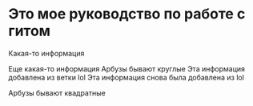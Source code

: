 # Это мое руководство по работе с гитом

Какая-то информация

Еще какая-то информация
Арбузы бывают круглые
Эта информация добавлена из ветки lol
Эта информация снова была добавлена из lol

Арбузы бывают квадратные 